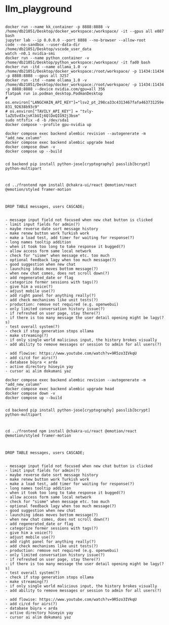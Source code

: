 # llm_playground
<code>
docker run --name kk_container -p 8888:8888 -v /home/db21051/Desktop/docker_workspace:/workspace/ -it --gpus all e087 bash
jupyter lab --ip 0.0.0.0 --port 8888 --no-browser --allow-root
code --no-sandbox --user-data-dir /home/db21051/Desktop/vscode_user_data
watch -n0.1 nvidia-smi
docker run --name python_container -v /home/db21051/Desktop/python_workspace:/workspace/ -it fad0 bash
docker run -itd --name ollama_1.0 -v /home/db21051/Desktop/docker_workspace:/root/workspace/ -p 11434:11434 -p 8888:8888 --gpus all 3257
docker run -itd --name ollama_1.0 -v /home/db21051/Desktop/docker_workspace:/root/workspace/ -p 11434:11434 -p 8888:8888 --device nvidia.com/gpu=all 356
flatpak run io.podman_desktop.PodmanDesktop
# os.environ["LANGCHAIN_API_KEY"]="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"
# os.environ["TAVILY_API_KEY"] = "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"
sudo ntfsfix -d -b /dev/sda1
docker compose --profile gpu-nvidia up  
</code>

<code>
docker compose exec backend alembic revision --autogenerate -m "add_new_column"
docker compose exec backend alembic upgrade head
docker compose down -v
docker compose up --build

cd backend
pip install python-jose[cryptography] passlib[bcrypt] python-multipart

cd ../frontend
npm install @chakra-ui/react @emotion/react @emotion/styled framer-motion

DROP TABLE messages, users CASCADE;
</code>

<code>
- message input field not focused when new chat button is clicked
- limit input fields for admin(?)
- maybe reverse date sort message history
- make renew button work Turkish work
- make a load test, add timer for waiting for response(?)
- long names tooltip addition
- when it took too long to take response it bugged(?)
- allow access form same local network
- check for "sisme" when message etc. too much
- optional feedback lagy when too much message(?)
- good suggestion when new chat
- launching ideas moves bottom message(?)
- when new chat comes, does not scroll down(?)
- add regenerated_date or flag
- categorize former sessions with tags(?)
- give him a voice(?)
- adjust mobile use(?)
- add right panel for anything really(?)
- add check mechanisms like unit tests(?)
- production: remove not required (e.g. openwebui)
- only limited conversation history issue(?)
- if refreshed on user page, stay there(?)
- if there is too many message the user detail opening might be lagy(?s)
- test overall system(?)
- check if stop generation stops ollama
- make streaming(?)
- if only single world malicious input, the history brokes visually
- add ability to remove messages or session to admin for all users(?)
</code>

<code>
- add flowise: https://www.youtube.com/watch?v=9R5zo3IVkqU
- add ci/cd for airs(?)
- database büşra < arda
- active directory hüseyin yay
- cursor ai alim dokumani yaz
</code>

<code>
docker compose exec backend alembic revision --autogenerate -m "add_new_column"
docker compose exec backend alembic upgrade head
docker compose down -v
docker compose up --build

cd backend
pip install python-jose[cryptography] passlib[bcrypt] python-multipart

cd ../frontend
npm install @chakra-ui/react @emotion/react @emotion/styled framer-motion

DROP TABLE messages, users CASCADE;
</code>

<code>
- message input field not focused when new chat button is clicked
- limit input fields for admin(?)
- maybe reverse date sort message history
- make renew button work Turkish work
- make a load test, add timer for waiting for response(?)
- long names tooltip addition
- when it took too long to take response it bugged(?)
- allow access form same local network
- check for "sisme" when message etc. too much
- optional feedback lagy when too much message(?)
- good suggestion when new chat
- launching ideas moves bottom message(?)
- when new chat comes, does not scroll down(?)
- add regenerated_date or flag
- categorize former sessions with tags(?)
- give him a voice(?)
- adjust mobile use(?)
- add right panel for anything really(?)
- add check mechanisms like unit tests(?)
- production: remove not required (e.g. openwebui)
- only limited conversation history issue(?)
- if refreshed on user page, stay there(?)
- if there is too many message the user detail opening might be lagy(?s)
- test overall system(?)
- check if stop generation stops ollama
- make streaming(?)
- if only single world malicious input, the history brokes visually
- add ability to remove messages or session to admin for all users(?)
</code>

<code>
- add flowise: https://www.youtube.com/watch?v=9R5zo3IVkqU
- add ci/cd for airs(?)
- database büşra < arda
- active directory hüseyin yay
- cursor ai alim dokumani yaz
</code>
